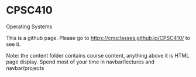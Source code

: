 # CPSC410
Operating Systems

This is a github page.  Please go to https://cnuclasses.github.io/CPSC410/ to see it.

Note: the content folder contains course content, anything above it is HTML page display.  Spend most of your time in navbar/lectures and navbar/projects
